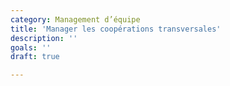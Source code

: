 ```yaml
---
category: Management d’équipe
title: 'Manager les coopérations transversales'
description: ''
goals: ''
draft: true

---
```

